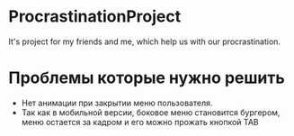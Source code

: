# ProcrastinationProject
It's project for my friends and me, which help us with our procrastination.

# Проблемы которые нужно решить
- Нет анимации при закрытии меню пользователя.
- Так как в мобильной версии, боковое меню становится бургером, меню остается за кадром и его можно прожать кнопкой TAB